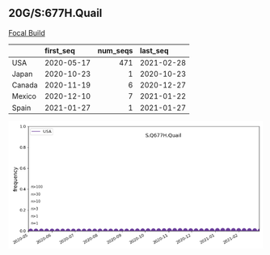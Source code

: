 

## 20G/S:677H.Quail
[Focal Build](https://nextstrain.org/groups/neherlab/ncov/S.Q677H.Quail?c=gt-S_677&f_country=USA)

|        | first_seq   |   num_seqs | last_seq   |
|:-------|:------------|-----------:|:-----------|
| USA    | 2020-05-17  |        471 | 2021-02-28 |
| Japan  | 2020-10-23  |          1 | 2020-10-23 |
| Canada | 2020-11-19  |          6 | 2020-12-27 |
| Mexico | 2020-12-10  |          7 | 2021-01-22 |
| Spain  | 2021-01-27  |          1 | 2021-01-27 |

![Overall trends S.Q677H.Quail](/overall_trends_figures/overall_trends_S.Q677H.Quail.png)